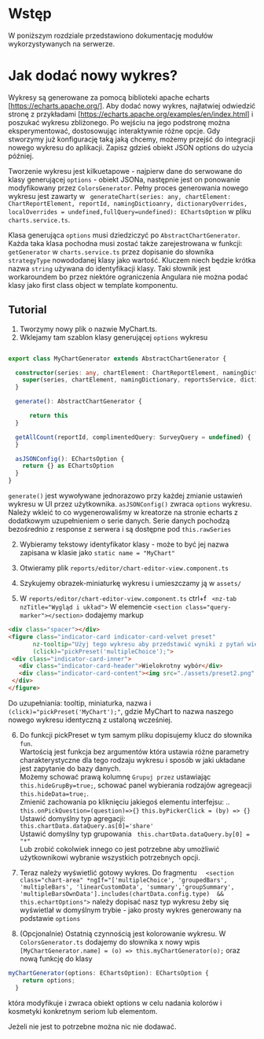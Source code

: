 # Wstęp

W poniższym rozdziale przedstawiono dokumentację modułów wykorzystywanych na serwerze.


# Jak dodać nowy wykres?
Wykresy są generowane za pomocą biblioteki apache echarts [https://echarts.apache.org/]. Aby dodać nowy wykres, najłatwiej odwiedzić stronę z przykładami [https://echarts.apache.org/examples/en/index.html] i poszukać wykresu zbliżonego. Po wejściu na jego podstronę można eksperymentować, dostosowując interaktywnie różne opcje. Gdy stworzymy już konfigurację taką jaką chcemy, możemy przejść do integracji nowego wykresu do aplikacji. Zapisz gdzieś obiekt JSON options do użycia później.

Tworzenie wykresu jest kilkuetapowe - najpierw dane do serwowane do klasy generującej `options` - obiekt JSONa, następnie jest on ponowanie modyfikowany przez `ColorsGenerator`. Pełny proces generowania nowego wykresu jest zawarty w ` generateChart(series: any, chartElement: ChartReportElement, reportId, namingDictioanry, dictionaryOverrides, localOverrides = undefined,fullQuery=undefined): EChartsOption` w pliku `charts.service.ts`.

Klasa generująca `options` musi dziedziczyć po `AbstractChartGenerator`. Każda taka klasa pochodna musi zostać także zarejestrowana w funkcji: `getGenerator` w `charts.service.ts` przez dopisanie do słownika `strategyType` nowododanej klasy jako wartość. Kluczem niech będzie krótka nazwa `string` używana do identyfikacji klasy. Taki słownik jest workaroundem bo przez niektóre ograniczenia Angulara nie można podać klasy jako first class object w template komponentu.  

## Tutorial 
1. Tworzymy nowy plik o nazwie MyChart.ts.
1. Wklejamy tam szablon klasy generującej `options` wykresu
```typescript

export class MyChartGenerator extends AbstractChartGenerator {

  constructor(series: any, chartElement: ChartReportElement, namingDictionary, public reportsService: ReportsService, dictionaryOverrides) {
    super(series, chartElement, namingDictionary, reportsService, dictionaryOverrides);
  }

  generate(): AbstractChartGenerator {

      return this
  }

  getAllCount(reportId, complimentedQuery: SurveyQuery = undefined) {
  }

  asJSONConfig(): EChartsOption {
    return {} as EChartsOption
  }
}
```
`generate()` jest wywoływane jednorazowo przy każdej zmianie ustawień wykresu w UI przez użytkownika. `asJSONConfig()` zwraca `options` wykresu. Należy wkleić to co wygenerowaliśmy w kreatorze na stronie echarts z dodatkowym uzupełnieniem o serie danych.
Serie danych pochodzą bezośrednio z response z serwera i są dostępne pod `this.rawSeries`

2. Wybieramy tekstowy identyfikator klasy - może to być jej nazwa zapisana w klasie jako `static name = "MyChart"`

3. Otwieramy plik `reports/editor/chart-editor-view.component.ts`
4. Szykujemy obrazek-miniaturkę wykresu i umieszczamy ją w `assets/`
5. W `reports/editor/chart-editor-view.component.ts` ctrl+f ` <nz-tab nzTitle="Wygląd i układ">` 
W elemencie `<section class="query-marker"></section>` dodajemy markup

 ```html
 <div class="spacer"></div>
<figure class="indicator-card indicator-card-velvet preset"
        nz-tooltip="Użyj tego wykresu aby przedstawić wyniki z pytań wielokrotnego wyboru. Na przykład: dlaczego poleciłbyś UAM"
        (click)="pickPreset('multipleChoice');">
  <div class="indicator-card-inner">
    <div class="indicator-card-header">Wielokrotny wybór</div>
    <div class="indicator-card-content"><img src="./assets/preset2.png" style="width: 100%"></div>
  </div>
</figure>             
```
 Do uzupełniania: tooltip, miniaturka, nazwa i `(click)="pickPreset('MyChart');"`,  gdzie MyChart to nazwa naszego nowego wykresu identyczną z ustaloną wcześniej.

6. Do funkcji pickPreset w tym samym pliku dopisujemy klucz do słownika `fun`. 
<br> Wartością jest funkcja bez argumentów która ustawia różne parametry charakterystyczne dla tego rodzaju wykresu i sposób w jaki układane jest zapytanie do bazy danych. <br>
 Możemy schować prawą kolumnę `Grupuj przez` ustawiając `this.hideGrupBy=true;`, schować panel wybierania rodzajów agregeacji ` this.hideData=true;`. <br>
 Zmienić zachowania po kliknięciu jakiegoś elementu interfejsu: ..
`this.onPickQuestion=(question)=>{}`
`this.byPickerClick = (by) => {}` <br>
 Ustawić domyślny typ agregacji: `  this.chartData.dataQuery.as[0]='share'` <br>
 Ustawić domyślny typ grupowania ` this.chartData.dataQuery.by[0] = "*"` <br>
 Lub zrobić cokolwiek innego co jest potrzebne aby umożliwić użytkownikowi wybranie wszystkich potrzebnych opcji.

7. Teraz należy wyświetlić gotowy wykres. Do fragmentu `  <section class="chart-area" *ngIf="['multipleChoice', 'groupedBars', 'multipleBars', 'linearCustomData', 'summary','groupSummary', 'multipleBarsOwnData'].includes(chartData.config.type)  && this.echartOptions">` należy dopisać nasz typ wykresu żeby się wyświetlał w domyślnym trybie - jako prosty wykres generowany na podstawie `options`

8. (Opcjonalnie) Ostatnią czynnością jest kolorowanie wykresu. W `ColorsGenerator.ts` dodajemy do słownika x nowy wpis `[MyChartGenerator.name] = (o) => this.myChartGenerator(o);`
oraz nową funkcję do klasy 

```typescript 
myChartGenerator(options: EChartsOption): EChartsOption {
    return options;
  }
```
która modyfikuje i zwraca obiekt options w celu nadania kolorów i kosmetyki konkretnym seriom lub elementom.

Jeżeli nie jest to potrzebne można nic nie dodawać.

